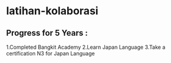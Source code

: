 # latihan-kolaborasi

## Progress for 5 Years :
1.Completed Bangkit Academy
2.Learn Japan Language
3.Take a certification N3 for Japan Language
